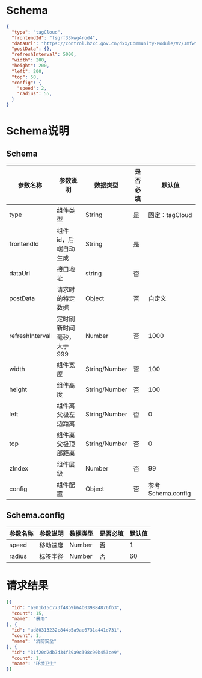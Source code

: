 # Schema

```json
{
  "type": "tagCloud",
  "frontendId": "fsgrf33kwg4rod4",
  "dataUrl": "https://control.hzxc.gov.cn/dxx/Community-Module/V2/Jmfw",
  "postData": {},
  "refreshInterval": 5000,
  "width": 200,
  "height": 200,
  "left": 200,
  "top": 50,
  "config": {
    "speed": 2,
    "radius": 55,
  }
}
```

# Schema说明

## Schema
| 参数名称 | 参数说明 | 数据类型 | 是否必填 | 默认值 |
|--|--|--|--| -- |
| type | 组件类型 |  String | 是 | 固定：tagCloud |
| frontendId |  组件id，后端自动生成 | String | 是 |  |
| dataUrl | 接口地址 | string | 否 | |
| postData | 请求时的特定数据 | Object | 否 | 自定义 |
| refreshInterval | 定时刷新时间 毫秒，大于999 | Number |	否 | 1000 |
| width | 组件宽度 | String/Number | 否 | 100 |
| height | 组件高度 | String/Number | 否 | 100 |
| left | 组件离父极左边距离 | String/Number | 否 | 0 |
| top | 组件离父极顶部距离 | String/Number | 否 | 0 |
| zIndex | 组件层级 | Number | 否 | 99 |
| config | 组件配置 | Object | 否 | 参考Schema.config |

## Schema.config
| 参数名称 | 参数说明 | 数据类型 | 是否必填 | 默认值 |
|--|--|--|--| -- |
| speed | 移动速度 | Number| 否 | 1 |
| radius | 标签半径 | Number | 否 | 60 |

# 请求结果
```Json
[{
  "id": "a901b15c773f48b9b64b039884876fb3",
  "count": 15,
  "name": "暴雨"
}, {
  "id": "ad80313232c844b5a9ae6731a441d731",
  "count": 1,
  "name": "消防安全"
}, {
  "id": "31f20d2db7d34f39a9c398c90b453ce9",
  "count": 1,
  "name": "环境卫生"
}]
```
